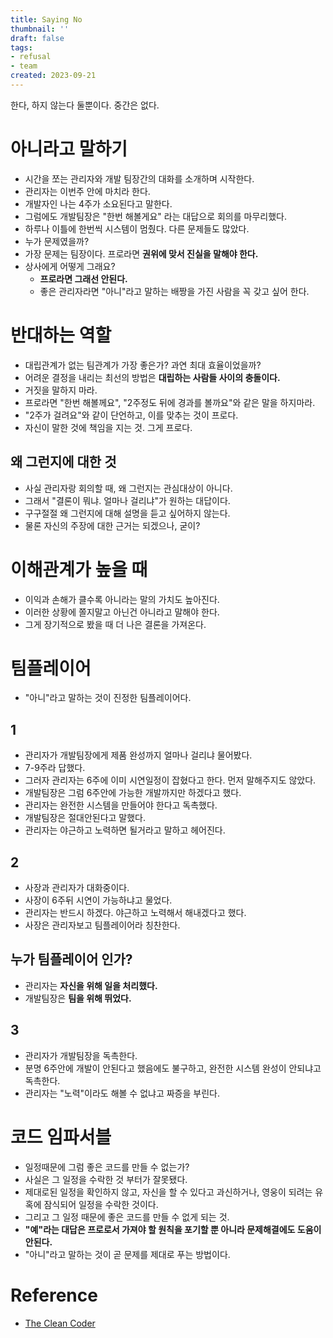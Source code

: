 ```yaml
---
title: Saying No
thumbnail: ''
draft: false
tags:
- refusal
- team
created: 2023-09-21
---
```


한다, 하지 않는다 둘뿐이다. 중간은 없다.

# 아니라고 말하기

* 시간을 쪼는 관리자와 개발 팀장간의 대화를 소개하며 시작한다.
* 관리자는 이번주 안에 마치라 한다.
* 개발자인 나는 4주가 소요된다고 말한다.
* 그럼에도 개발팀장은 "한번 해볼게요" 라는 대답으로 회의를 마무리했다.
* 하루나 이틀에 한번씩 시스템이 멈췄다. 다른 문제들도 많았다.
* 누가 문제였을까?
* 가장 문제는 팀장이다. 프로라면 **권위에 맞서 진실을 말해야 한다.**
* 상사에게 어떻게 그래요?
  * **프로라면 그래선 안된다.**
  * 좋은 관리자라면 "아니"라고 말하는 배짱을 가진 사람을 꼭 갖고 싶어 한다.

# 반대하는 역할

* 대립관계가 없는 팀관계가 가장 좋은가? 과연 최대 효율이었을까?
* 어려운 결정을 내리는 최선의 방법은 **대립하는 사람들 사이의 충돌이다.**
* 거짓을 말하지 마라.
* 프로라면 "한번 해볼께요", "2주정도 뒤에 경과를 볼까요"와 같은 말을 하지마라.
* "2주가 걸려요"와 같이 단언하고, 이를 맞추는 것이 프로다.
* 자신이 말한 것에 책임을 지는 것. 그게 프로다.

## 왜 그런지에 대한 것

* 사실 관리자랑 회의할 때, 왜 그런지는 관심대상이 아니다.
* 그래서 "결론이 뭐냐. 얼마나 걸리냐"가 원하는 대답이다.
* 구구절절 왜 그런지에 대해 설명을 듣고 싶어하지 않는다.
* 물론 자신의 주장에 대한 근거는 되겠으나, 굳이?

# 이해관계가 높을 때

* 이익과 손해가 클수록 아니라는 말의 가치도 높아진다.
* 이러한 상황에 쫄지말고 아닌건 아니라고 말해야 한다.
* 그게 장기적으로 봤을 때 더 나은 결론을 가져온다.

# 팀플레이어

* "아니"라고 말하는 것이 진정한 팀플레이어다.

## 1

* 관리자가 개발팀장에게 제품 완성까지 얼마나 걸리냐 물어봤다.
* 7-9주라 답했다.
* 그러자 관리자는 6주에 이미 시연일정이 잡혔다고 한다. 먼저 말해주지도 않았다.
* 개발팀장은 그럼 6주안에 가능한 개발까지만 하겠다고 했다. 
* 관리자는 완전한 시스템을 만들어야 한다고 독촉했다.
* 개발팀장은 절대안된다고 말했다.
* 관리자는 야근하고 노력하면 될거라고 말하고 헤어진다.

## 2

* 사장과 관리자가 대화중이다.
* 사장이 6주뒤 시연이 가능하냐고 물었다.
* 관리자는 반드시 하겠다. 야근하고 노력해서 해내겠다고 했다.
* 사장은 관리자보고 팀플레이어라 칭찬한다.

## 누가 팀플레이어 인가?

* 관리자는 **자신을 위해 일을 처리했다.**
* 개발팀장은 **팀을 위해 뛰었다.**

## 3

* 관리자가 개발팀장을 독촉한다.
* 분명 6주안에 개발이 안된다고 했음에도 불구하고, 완전한 시스템 완성이 안되냐고 독촉한다.
* 관리자는 "노력"이라도 해볼 수 없냐고 짜증을 부린다.

# 코드 임파서블

* 일정때문에 그럼 좋은 코드를 만들 수 없는가?
* 사실은 그 일정을 수락한 것 부터가 잘못됐다.
* 제대로된 일정을 확인하지 않고, 자신을 할 수 있다고 과신하거나, 영웅이 되려는 유혹에 잠식되어 일정을 수락한 것이다.
* 그리고 그 일정 때문에 좋은 코드를 만들 수 없게 되는 것.
* **"예"라는 대답은 프로로서 가져야 할 원칙을 포기할 뿐 아니라 문제해결에도 도움이 안된다.**
* "아니"라고 말하는 것이 곧 문제를 제대로 푸는 방법이다.

# Reference

* [The Clean Coder](https://product.kyobobook.co.kr/detail/S000000935891)
